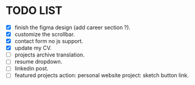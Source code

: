 # TODO LIST

- [X] finish the figma design (add career section ?).
- [X] customize the scrollbar.
- [X] contact form no js support.
- [X] update my CV.
- [ ] projects archive translation.
- [ ] resume dropdown.
- [ ] linkedin post.
- [ ] featured projects action: personal website project: sketch button link. 
